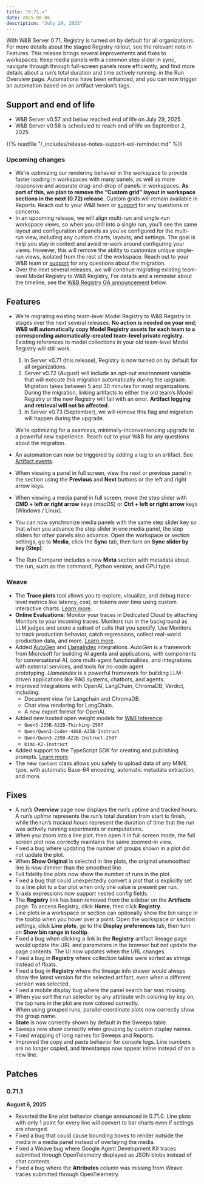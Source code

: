 ```yaml
---
title: "0.71.x"
date: 2025-08-06
description: "July 29, 2025"
---
```


With W&B Server 0.71, Registry is turned on by default for all organizations. For more details about the staged Registry rollout, see the relevant note in Features. This release brings several improvements and fixes to workspaces: Keep media panels with a common step slider in sync, navigate through through full-screen panels more efficiently, and find more details about a run’s total duration and time actively running. in the Run Overview page. Automations have been enhanced, and you can now trigger an automation based on an artifact version’s tags. <!-- more -->

<!--The latest patch is **v0.70.1**. Refer to [Patches]({{< relref "#patches" >}}).-->

## Support and end of life
<ul>
  <li>W&B Server v0.57 and below reached end of life on July 29, 2025.</li>
  <li>W&B Server v0.58 is scheduled to reach end of life on September 2, 2025.</li>
</ul><!-- This is in HTML to fix the admonition included below showing up as a child of the second item -->

{{% readfile "/_includes/release-notes-support-eol-reminder.md" %}}

### Upcoming changes
- We’re optimizing our rendering behavior in the workspace to provide faster loading in workspaces with many panels, as well as more responsive and accurate drag-and-drop of panels in workspaces. **As part of this, we plan to remove the “Custom grid” layout in workspace sections in the next (0.72) release.** Custom grids will remain available in Reports. Reach out to your W&B team or [support](mailto:support@wandb.ai) for any questions or concerns.
- In an upcoming release, we will align multi-run and single-run workspace views, so when you drill into a single run, you’ll see the same layout and configuration of panels as you’ve configured for the multi-run view, including any custom charts, layouts, and settings. The goal is help you stay in context and avoid re-work around configuring your views. However, this will remove the ability to customize unique single-run views, isolated from the rest of the workspace. Reach out to your W&B team or [support](mailto:support@wandb.ai) for any questions about the migration.
- Over the next several releases, we will continue migrating existing team-level Model Registry to W&B Registry, For details and a reminder about the timeline, see the [W&B Registry GA announcement](#registry_ga_announcement) below.

## Features
- <a id="registry_ga_announcement"></a> We’re migrating existing team-level Model Registry to W&B Registry in stages over the next several releases. **No action is needed on your end; W&B will automatically copy Model Registry assets for each team to a corresponding automatically-created team-level private registry.**  Existing references to model collections in your old team-level Model Registry will still work.
    1. In Server v0.71 (this release), Registry is now turned on by default for all organizations.
    2. Server v0.72 (August) will include an opt-out environment variable that will execute this migration automatically during the upgrade. Migration takes between 5 and 30 minutes for most organizations. During the migration, linking artifacts to either the old team’s Model Registry or the new Registry will fail with an error. **Artifact logging and retrieval will not be affected**.
    3. In Server v0.73 (September), we will remove this flag and migration will happen during the upgrade.

    We’re optimizing for a seamless, minimally-inconveniencing upgrade to a powerful new experience. Reach out to your W&B for any questions about the migration.
- An automation can now be triggered by adding a tag to an artifact. See [Artifact events](/guides/core/automations/automation-events#artifact-events).
- When viewing a panel in full screen, view the next or previous panel in the section using the **Previous** and **Next** buttons or the left and right arrow keys.
- When viewing a media panel in full screen, move the step slider with **CMD + left or right arrow** keys (macOS) or **Ctrl + left or right arrow** keys (Windows / Linux).
- You can now synchronize media panels with the same step slider key so that when you advance the step slider in one media panel, the step sliders for other panels also advance. Open the workspace or section settings, go to **Media**, click the **Sync** tab, then turn on **Sync slider by key (Step)**.
- The Run Comparer includes a new **Meta** section with metadata about the run, such as the command, Python version, and GPU type.

### Weave
- The **Trace plots** tool allows you to explore, visualize, and debug trace-level metrics like latency, cost, or tokens over time using custom interactive charts. [Learn more](https://weave-docs.wandb.ai/guides/tracking/trace-plots/).
- **Online Evaluations**: Monitor your traces in Dedicated Cloud by attaching Monitors to your incoming traces. Monitors run in the background as LLM judges and score a subset of calls that you specify. Use Monitors to track production behavior, catch regressions, collect real-world production data, and more. [Learn more](https://weave-docs.wandb.ai/guides/evaluation/guardrails_and_monitors).
- Added [AutoGen](https://weave-docs.wandb.ai/guides/integrations/autogen) and [LlamaIndex](https://weave-docs.wandb.ai/guides/integrations/llamaindex) integrations. _AutoGen_ is a framework from Microsoft for building AI agents and applications, with components for conversational AI, core multi-agent functionalities, and integrations with external services, and tools for no-code agent prototyping. _LlamaIndex_ is a powerful framework for building LLM-driven applications like RAG systems, chatbots, and agents.
- Improved Integrations with OpenAI, LangChain, ChromaDB, Verdict, including:
  - Document view for Langchain and ChromaDB.
  - Chat view rendering for LangChain.
  - A new export format for OpenAI.
- Added new hosted open weight models for [W&B Inference](https://wandb.ai/inference):
    - `Qwen3-235B-A22B-Thinking-2507`
    - `Qwen/Qwen3-Coder-480B-A35B-Instruct`
    - `Qwen/Qwen3-235B-A22B-Instruct-2507`
    - `Kimi-K2-Instruct`
- Added support to the TypeScript SDK for creating and publishing prompts. [Learn more](https://weave-docs.wandb.ai/guides/core-types/prompts/).
- The new `Content` class allows you safely to upload data of any MIME type, with automatic Base-64 encoding, automatic metadata extraction, and more.

## Fixes
- A run’s **Overview** page now displays the run’s uptime and tracked hours. A run’s *uptime* represents the run’s total duration from start to finish, while the run’s *tracked hours* represent the duration of time that the run was actively running experiments or computations.
- When you zoom into a line plot, then open it in full screen mode, the full screen plot now correctly maintains the same zoomed-in view.
- Fixed a bug where updating the number of groups shown in a plot did not update the plot.
- When **Show Original** is selected in line plots, the original unsmoothed line is now dimmer than the smoothed line.
- Full fidelity line plots now show the number of runs in the plot.
- Fixed a bug that could unexpectedly convert a plot that is explicitly set to a line plot to a bar plot when only one value is present per run.
- X-axis expressions now support nested config fields.
- The **Registry** link has been removed from the sidebar on the **Artifacts** page. To access Registry, click **Home**, then click **Registry**.
- Line plots in a workspace or section can optionally show the bin range in the tooltip when you hover over a point. Open the workspace or section settings, click **Line plots**, go to the **Display preferences** tab, then turn on **Show bin range in tooltip**.
- Fixed a bug when clicking a link in the **Registry** artifact lineage page would update the URL and parameters in the browser but not update the page contents. The UI now updates when the URL changes.
- Fixed a bug in **Registry** where collection tables were sorted as strings instead of floats.
- Fixed a bug in **Registry** where the lineage info drawer would always show the latest version for the selected artifact, even when a different version was selected.
- Fixed a mobile display bug where the panel search bar was missing.
- When you sort the run selector by any attribute with coloring by key on, the top runs in the plot are now colored correctly.
- When using grouped runs, parallel coordinate plots now correctly show the group name.
- **State** is now correctly shown by default in the Sweeps table.
- Sweeps now show correctly when grouping by custom display names.
- Fixed wrapping of long names for Sweeps and Reports.
- Improved the copy and paste behavior for console logs. Line numbers are no longer copied, and timestamps now appear inline instead of on a new line.

## Patches
### 0.71.1
**August 6, 2025**
- Reverted the line plot behavior change announced in 0.71.0. Line plots with only 1 point for every line will convert to bar charts even if settings are changed.
- Fixed a bug that could cause bounding boxes to render outside the media in a media panel instead of overlaying the media.
- Fixed a Weave bug where Google Agent Development Kit traces submitted through OpenTelemetry displayed as JSON blobs instead of chat contents.
- Fixed a bug where the **Attributes** column was missing from Weave traces submitted through OpenTelemetry.